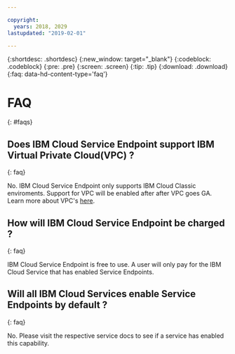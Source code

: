 ```yaml
---

copyright:
  years: 2018, 2029
lastupdated: "2019-02-01"

---
```


{:shortdesc: .shortdesc}
{:new_window: target="_blank"}
{:codeblock: .codeblock}
{:pre: .pre}
{:screen: .screen}
{:tip: .tip}
{:download: .download}
{:faq: data-hd-content-type='faq'}

# FAQ
{: #faqs}

## Does IBM Cloud Service Endpoint support IBM Virtual Private Cloud(VPC) ?
{: faq}

No. IBM Cloud Service Endpoint only supports IBM Cloud Classic enviroments. Support for VPC will be enabled after after VPC goes GA. Learn more about VPC's [here](https://cloud.ibm.com/docs/infrastructure/vpc/about-vpc-is.html).

## How will IBM Cloud Service Endpoint be charged ? 
{: faq}

IBM Cloud Service Endpoint is free to use. A user will only pay for the IBM Cloud Service that has enabled Service Endpoints. 

## Will all IBM Cloud Services enable Service Endpoints by default ? 
{: faq}

No. Please visit the respective service docs to see if a service has enabled this capability. 





